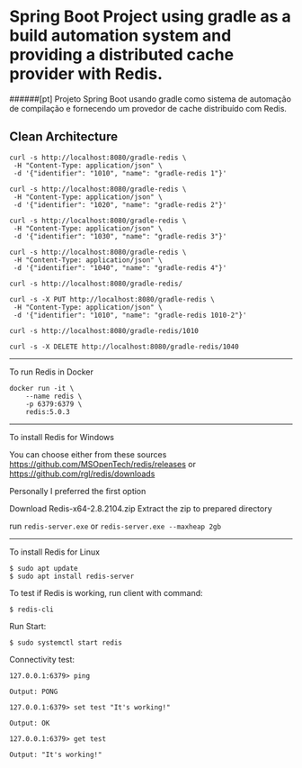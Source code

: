 # Spring Boot Project using gradle as a build automation system and providing a distributed cache provider with Redis.
######[pt] Projeto Spring Boot usando gradle como sistema de automação de compilação e fornecendo um provedor de cache distribuído com Redis.

## Clean Architecture

```
curl -s http://localhost:8080/gradle-redis \
 -H "Content-Type: application/json" \
 -d '{"identifier": "1010", "name": "gradle-redis 1"}'

curl -s http://localhost:8080/gradle-redis \
 -H "Content-Type: application/json" \
 -d '{"identifier": "1020", "name": "gradle-redis 2"}'

curl -s http://localhost:8080/gradle-redis \
 -H "Content-Type: application/json" \
 -d '{"identifier": "1030", "name": "gradle-redis 3"}'

curl -s http://localhost:8080/gradle-redis \
 -H "Content-Type: application/json" \
 -d '{"identifier": "1040", "name": "gradle-redis 4"}'
```
 
``` 
curl -s http://localhost:8080/gradle-redis/
```

```
curl -s -X PUT http://localhost:8080/gradle-redis \
 -H "Content-Type: application/json" \
 -d '{"identifier": "1010", "name": "gradle-redis 1010-2"}'
```

```
curl -s http://localhost:8080/gradle-redis/1010
```

```
curl -s -X DELETE http://localhost:8080/gradle-redis/1040 
```

---

To run Redis in Docker

```#!/bin/bash
docker run -it \
    --name redis \
    -p 6379:6379 \
    redis:5.0.3
```

---

To install Redis for Windows

You can choose either from these sources
https://github.com/MSOpenTech/redis/releases or
https://github.com/rgl/redis/downloads

Personally I preferred the first option

Download Redis-x64-2.8.2104.zip
Extract the zip to prepared directory

run `redis-server.exe` or `redis-server.exe --maxheap 2gb`

---

To install Redis for Linux

```
$ sudo apt update
$ sudo apt install redis-server
```
To test if Redis is working, run client with command:

```
$ redis-cli
```

Run Start:
```
$ sudo systemctl start redis
```

Connectivity test:
```
127.0.0.1:6379> ping
```
`Output: PONG`

```
127.0.0.1:6379> set test "It's working!"
```
`Output: OK`

```
127.0.0.1:6379> get test
```
`Output: "It's working!"`